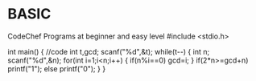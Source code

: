 # BASIC
CodeChef Programs at beginner and easy level
#include <stdio.h>

int main() {
	//code
	int t,gcd;
	scanf("%d",&t);
	while(t--)
	{
	    int n;
	    scanf("%d",&n);
	    for(int i=1;i<n;i++)
	    {
	        if(n%i==0)
	        gcd=i;
	    }
	    if(2*n>=gcd+n)
	    printf("1");
	    else
	    printf("0");
	}
}
